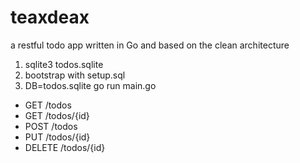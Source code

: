 # teaxdeax
a restful todo app written in Go and based on the clean architecture

1. sqlite3 todos.sqlite
2. bootstrap with setup.sql
3. DB=todos.sqlite go run main.go

* GET /todos
* GET /todos/{id}
* POST /todos
* PUT /todos/{id}
* DELETE /todos/{id}
